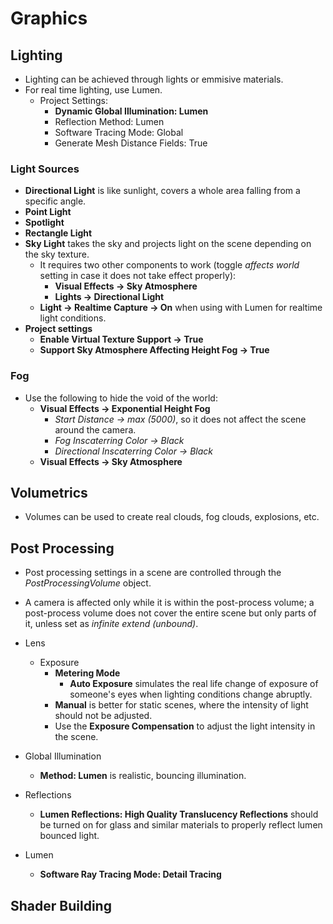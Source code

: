 # Graphics

## Lighting

- Lighting can be achieved through lights or emmisive materials.
- For real time lighting, use Lumen.
  - Project Settings:
    - **Dynamic Global Illumination: Lumen**
    - Reflection Method: Lumen
    - Software Tracing Mode: Global
    - Generate Mesh Distance Fields: True

### Light Sources

- **Directional Light** is like sunlight, covers a whole area falling from a specific angle.
- **Point Light**
- **Spotlight**
- **Rectangle Light**
- **Sky Light** takes the sky and projects light on the scene depending on the sky texture.
  - It requires two other components to work (toggle *affects world* setting in case it does not take effect properly):
    - **Visual Effects -> Sky Atmosphere**
    - **Lights -> Directional Light**
  - **Light -> Realtime Capture -> On** when using with Lumen for realtime light conditions.
- **Project settings**
  - **Enable Virtual Texture Support -> True**
  - **Support Sky Atmosphere Affecting Height Fog -> True**

### Fog

- Use the following to hide the void of the world:
  - **Visual Effects -> Exponential Height Fog**
    - *Start Distance -> max (5000)*, so it does not affect the scene around the camera.
    - *Fog Inscaterring Color -> Black*
    - *Directional Inscaterring Color -> Black*
  - **Visual Effects -> Sky Atmosphere**

## Volumetrics

- Volumes can be used to create real clouds, fog clouds, explosions, etc.

## Post Processing

- Post processing settings in a scene are controlled through the *PostProcessingVolume* object.
- A camera is affected only while it is within the post-process volume; a post-process volume does not cover the entire scene but only parts of it, unless set as *infinite extend (unbound)*.

- Lens
  - Exposure
    - **Metering Mode**
      - **Auto Exposure** simulates the real life change of exposure of someone's eyes when lighting conditions change abruptly.
    - **Manual** is better for static scenes, where the intensity of light should not be adjusted.
    - Use the **Exposure Compensation** to adjust the light intensity in the scene.
- Global Illumination
  - **Method: Lumen** is realistic, bouncing illumination.
- Reflections
  - **Lumen Reflections: High Quality Translucency Reflections** should be turned on for glass and similar materials to properly reflect lumen bounced light.
- Lumen
  - **Software Ray Tracing Mode: Detail Tracing**

## Shader Building
